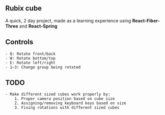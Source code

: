 ## Rubix cube

A quick, 2 day project, made as a learning experience using **React-Fiber-Three** and **React-Spring**

## Controls
    - Q: Rotate front/back
    - W: Rotate bottom/top
    - E: Rotate left/right
    - 1~3: Change group being rotated

## TODO
    - Make different sized cubes work properly by:
        1. Proper camera position based on cube size
        2. Assigning/removing keyboard keys based on size
        3. Fixing rotations with different sized cubes